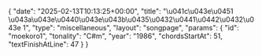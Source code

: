 {
    "date": "2025-02-13T10:13:25+00:00",
    "title": "\u041c\u043e\u0451 \u043a\u043e\u0440\u043e\u043b\u0435\u0432\u0441\u0442\u0432\u043e 1",
    "type": "miscellaneous",
    "layout": "songpage",
    "params": {
        "id": "moekoro1",
        "tonality": "C#m",
        "year": "1986",
        "chordsStartAt": 51,
        "textFinishAtLine": 47
    }
}